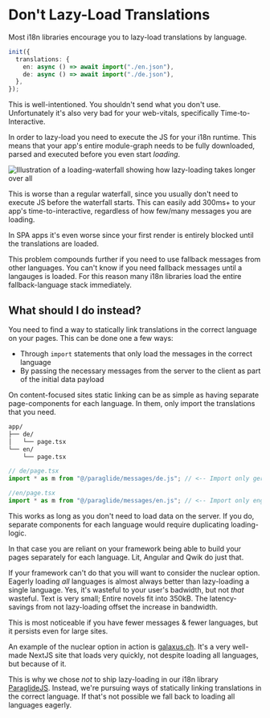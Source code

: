# Don't Lazy-Load Translations

Most i18n libraries encourage you to lazy-load translations by language.

```ts
init({
  translations: {
    en: async () => await import("./en.json"),
    de: async () => await import("./de.json"),
  },
});
```

This is well-intentioned. You shouldn't send what you don't use. Unfortunately it's also very bad for your web-vitals, specifically Time-to-Interactive.

In order to lazy-load you need to execute the JS for your i18n runtime. This means that your app's entire module-graph needs to be fully downloaded, parsed and executed before you even start _loading_.

![Illustration of a loading-waterfall showing how lazy-loading takes longer over all](https://cdn.jsdelivr.net/gh/opral/monorepo@latest/inlang/guides/dont-lazy-load/assets/waterfall.png)

This is worse than a regular waterfall, since you usually don't need to execute JS before the waterfall starts. This can easily add 300ms+ to your app's time-to-interactive, regardless of how few/many messages you are loading.

In SPA apps it's even worse since your first render is entirely blocked until the translations are loaded.

This problem compounds further if you need to use fallback messages from other languages. You can't know if you need fallback messages until a langauges is loaded. For this reason many i18n libraries load the entire fallback-language stack immediately.

## What should I do instead?

You need to find a way to statically link translations in the correct language on your pages.
This can be done one a few ways:

- Through `import` statements that only load the messages in the correct language
- By passing the necessary messages from the server to the client as part of the initial data payload

On content-focused sites static linking can be as simple as having separate page-components for each language. In them, only import the translations that you need.

```txt
app/
├── de/
│   └── page.tsx
└── en/
    └── page.tsx
```

```ts
// de/page.tsx
import * as m from "@/paraglide/messages/de.js"; // <-- Import only german messages

//en/page.tsx
import * as m from "@/paraglide/messages/en.js"; // <-- Import only english messages
```

This works as long as you don't need to load data on the server. If you do, separate components for each language would require duplicating loading-logic.

In that case you are reliant on your framework being able to build your pages separately for each language. Lit, Angular and Qwik do just that.

If your framework can't do that you will want to consider the nuclear option. Eagerly loading _all_ languages is almost always better than lazy-loading a single language. Yes, it's wasteful to your user's badwidth, but not _that_ wasteful. Text is very small; Entire novels fit into 350kB. The latency-savings from not lazy-loading offset the increase in bandwidth.

This is most noticeable if you have fewer messages & fewer languages, but it persists even for large sites.

An example of the nuclear option in action is [galaxus.ch](https://www.galaxus.ch/). It's a very well-made NextJS site that loads very quickly, not despite loading all languages, but because of it.

This is why we chose _not_ to ship lazy-loading in our i18n library [ParaglideJS](https://inlang.com/m/gerre34r/library-inlang-paraglideJs). Instead, we're pursuing ways of statically linking translations in the correct language. If that's not possible we fall back to loading all languages eagerly.
